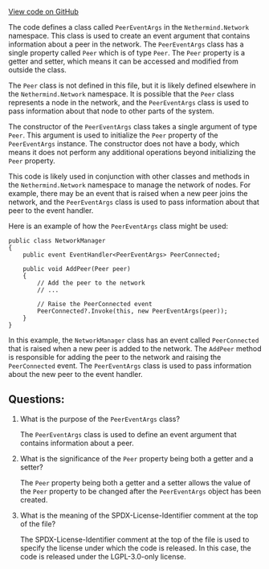 [View code on GitHub](https://github.com/nethermindeth/nethermind/Nethermind.Network/PeerEventArgs.cs)

The code defines a class called `PeerEventArgs` in the `Nethermind.Network` namespace. This class is used to create an event argument that contains information about a peer in the network. The `PeerEventArgs` class has a single property called `Peer` which is of type `Peer`. The `Peer` property is a getter and setter, which means it can be accessed and modified from outside the class.

The `Peer` class is not defined in this file, but it is likely defined elsewhere in the `Nethermind.Network` namespace. It is possible that the `Peer` class represents a node in the network, and the `PeerEventArgs` class is used to pass information about that node to other parts of the system.

The constructor of the `PeerEventArgs` class takes a single argument of type `Peer`. This argument is used to initialize the `Peer` property of the `PeerEventArgs` instance. The constructor does not have a body, which means it does not perform any additional operations beyond initializing the `Peer` property.

This code is likely used in conjunction with other classes and methods in the `Nethermind.Network` namespace to manage the network of nodes. For example, there may be an event that is raised when a new peer joins the network, and the `PeerEventArgs` class is used to pass information about that peer to the event handler.

Here is an example of how the `PeerEventArgs` class might be used:

```
public class NetworkManager
{
    public event EventHandler<PeerEventArgs> PeerConnected;

    public void AddPeer(Peer peer)
    {
        // Add the peer to the network
        // ...

        // Raise the PeerConnected event
        PeerConnected?.Invoke(this, new PeerEventArgs(peer));
    }
}
```

In this example, the `NetworkManager` class has an event called `PeerConnected` that is raised when a new peer is added to the network. The `AddPeer` method is responsible for adding the peer to the network and raising the `PeerConnected` event. The `PeerEventArgs` class is used to pass information about the new peer to the event handler.
## Questions: 
 1. What is the purpose of the `PeerEventArgs` class?
    
    The `PeerEventArgs` class is used to define an event argument that contains information about a peer.

2. What is the significance of the `Peer` property being both a getter and a setter?
    
    The `Peer` property being both a getter and a setter allows the value of the `Peer` property to be changed after the `PeerEventArgs` object has been created.

3. What is the meaning of the SPDX-License-Identifier comment at the top of the file?
    
    The SPDX-License-Identifier comment at the top of the file is used to specify the license under which the code is released. In this case, the code is released under the LGPL-3.0-only license.